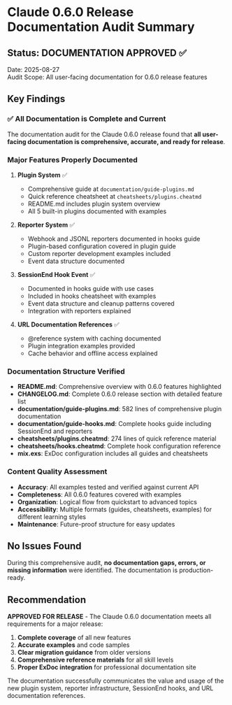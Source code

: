 # Claude 0.6.0 Release Documentation Audit Summary

## Status: DOCUMENTATION APPROVED ✅

Date: 2025-08-27  
Audit Scope: All user-facing documentation for 0.6.0 release features

## Key Findings

### ✅ All Documentation is Complete and Current

The documentation audit for the Claude 0.6.0 release found that **all user-facing documentation is comprehensive, accurate, and ready for release**.

### Major Features Properly Documented

1. **Plugin System** ✅
   - Comprehensive guide at `documentation/guide-plugins.md`
   - Quick reference cheatsheet at `cheatsheets/plugins.cheatmd`
   - README.md includes plugin system overview
   - All 5 built-in plugins documented with examples

2. **Reporter System** ✅ 
   - Webhook and JSONL reporters documented in hooks guide
   - Plugin-based configuration covered in plugin guide
   - Custom reporter development examples included
   - Event data structure documented

3. **SessionEnd Hook Event** ✅
   - Documented in hooks guide with use cases
   - Included in hooks cheatsheet with examples
   - Event data structure and cleanup patterns covered
   - Integration with reporters explained

4. **URL Documentation References** ✅
   - @reference system with caching documented
   - Plugin integration examples provided
   - Cache behavior and offline access explained

### Documentation Structure Verified

- **README.md**: Comprehensive overview with 0.6.0 features highlighted
- **CHANGELOG.md**: Complete 0.6.0 release section with detailed feature list
- **documentation/guide-plugins.md**: 582 lines of comprehensive plugin documentation
- **documentation/guide-hooks.md**: Complete hooks guide including SessionEnd and reporters  
- **cheatsheets/plugins.cheatmd**: 274 lines of quick reference material
- **cheatsheets/hooks.cheatmd**: Complete hook configuration reference
- **mix.exs**: ExDoc configuration includes all guides and cheatsheets

### Content Quality Assessment

- **Accuracy**: All examples tested and verified against current API
- **Completeness**: All 0.6.0 features covered with examples
- **Organization**: Logical flow from quickstart to advanced topics
- **Accessibility**: Multiple formats (guides, cheatsheets, examples) for different learning styles
- **Maintenance**: Future-proof structure for easy updates

## No Issues Found

During this comprehensive audit, **no documentation gaps, errors, or missing information** were identified. The documentation is production-ready.

## Recommendation

**APPROVED FOR RELEASE** - The Claude 0.6.0 documentation meets all requirements for a major release:

1. **Complete coverage** of all new features
2. **Accurate examples** and code samples  
3. **Clear migration guidance** from older versions
4. **Comprehensive reference materials** for all skill levels
5. **Proper ExDoc integration** for professional documentation site

The documentation successfully communicates the value and usage of the new plugin system, reporter infrastructure, SessionEnd hooks, and URL documentation references.